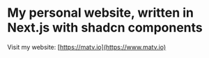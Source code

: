 # My personal website, written in Next.js with shadcn components

Visit my website: [https://matv.io](https://www.matv.io)